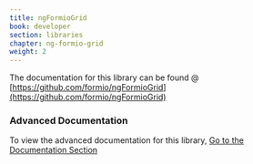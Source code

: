 ```yaml
---
title: ngFormioGrid
book: developer
section: libraries
chapter: ng-formio-grid
weight: 2
---
```

The documentation for this library can be found @ [https://github.com/formio/ngFormioGrid](https://github.com/formio/ngFormioGrid)

### Advanced Documentation

To view the advanced documentation for this library, [Go to the Documentation Section](https://github.com/formio/ngFormioGrid/wiki)
